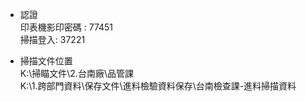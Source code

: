 - 認證  
印表機影印密碼 : 77451  
掃描登入: 37221  

- 掃描文件位置  
K:\掃瞄文件\2.台南廠\品管課  
K:\1.跨部門資料\保存文件\進料檢驗資料保存\台南檢查課-進料掃描資料  

